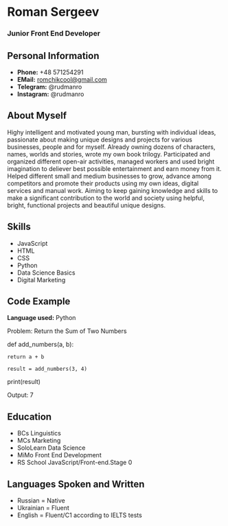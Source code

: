 # Roman Sergeev

### Junior Front End Developer

## Personal Information

- **Phone:** +48 571254291
- **EMail:** romchikcool@gmail.com
- **Telegram:** @rudmanro
- **Instagram:** @rudmanro

## About Myself

Highy intelligent and motivated young man, bursting with individual ideas, passionate about making unique designs and projects for various businesses, people and for myself. Already owning dozens of characters, names, worlds and stories, wrote my own book trilogy. Participated and organized different open-air activities, managed workers and used bright imagination to deliever best possible entertainment and earn money from it. Helped different small and medium businesses to grow, advance among competitors and promote their products using my own ideas, digital services and manual work. Aiming to keep gaining knowledge and skills to make a significant contribution to the world and society using helpful, bright, functional projects and beautiful unique designs.

## Skills

- JavaScript
- HTML
- CSS
- Python
- Data Science Basics
- Digital Marketing

## Code Example
**Language used:** Python

Problem: Return the Sum of Two Numbers

def add_numbers(a, b):

    return a + b
    
    result = add_numbers(3, 4)

print(result)  

Output: 7

## Education

- BCs Linguistics
- MCs Marketing
- SoloLearn Data Science
- MiMo Front End Development
- RS School JavaScript/Front-end.Stage 0

## Languages Spoken and Written

- Russian = Native
- Ukrainian = Fluent
- English = Fluent/C1 according to IELTS tests
